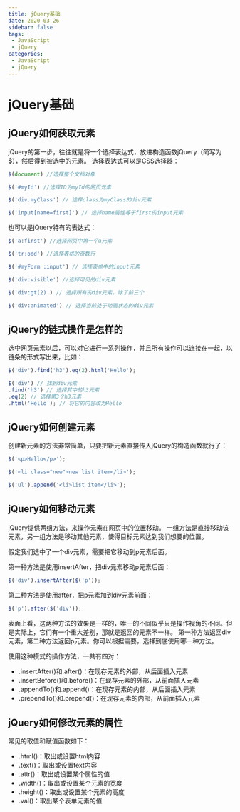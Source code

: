 ```yaml
---
title: jQuery基础
date: 2020-03-26
sidebar: false
tags:
 - JavaScript
 - jQuery
categories:
 - JavaScript
 - jQuery
---
```


# jQuery基础

## jQuery如何获取元素

jQuery的第一步，往往就是将一个选择表达式，放进构造函数jQuery（简写为$），然后得到被选中的元素。
选择表达式可以是CSS选择器：

```javascript
$(document) //选择整个文档对象

$('#myId') //选择ID为myId的网页元素

$('div.myClass') // 选择class为myClass的div元素

$('input[name=first]') // 选择name属性等于first的input元素
```

<!-- more -->

也可以是jQuery特有的表达式：

```javascript
$('a:first') //选择网页中第一个a元素

$('tr:odd') //选择表格的奇数行

$('#myForm :input') // 选择表单中的input元素

$('div:visible') //选择可见的div元素

$('div:gt(2)') // 选择所有的div元素，除了前三个

$('div:animated') // 选择当前处于动画状态的div元素
```


## jQuery的链式操作是怎样的

选中网页元素以后，可以对它进行一系列操作，并且所有操作可以连接在一起，以链条的形式写出来，比如：

```javascript
$('div').find('h3').eq(2).html('Hello');

$('div') // 找到div元素
.find('h3') // 选择其中的h3元素
.eq(2) // 选择第3个h3元素
.html('Hello'); // 将它的内容改为Hello
```

## jQuery如何创建元素

创建新元素的方法非常简单，只要把新元素直接传入jQuery的构造函数就行了：

```javascript
$('<p>Hello</p>');

$('<li class="new">new list item</li>');

$('ul').append('<li>list item</li>');
```

## jQuery如何移动元素

jQuery提供两组方法，来操作元素在网页中的位置移动。
一组方法是直接移动该元素，另一组方法是移动其他元素，使得目标元素达到我们想要的位置。

假定我们选中了一个div元素，需要把它移动到p元素后面。

第一种方法是使用insertAfter，把div元素移动p元素后面：

```javascript
$('div').insertAfter($('p'));
```

第二种方法是使用after，把p元素加到div元素前面：

```javascript
$('p').after($('div'));
```

表面上看，这两种方法的效果是一样的，唯一的不同似乎只是操作视角的不同。但是实际上，它们有一个重大差别，那就是返回的元素不一样。
第一种方法返回div元素，第二种方法返回p元素。你可以根据需要，选择到底使用哪一种方法。

使用这种模式的操作方法，一共有四对：

- .insertAfter()和.after()：在现存元素的外部，从后面插入元素
- .insertBefore()和.before()：在现存元素的外部，从前面插入元素
- .appendTo()和.append()：在现存元素的内部，从后面插入元素
- .prependTo()和.prepend()：在现存元素的内部，从前面插入元素

## jQuery如何修改元素的属性

常见的取值和赋值函数如下：

- .html()：取出或设置html内容
- .text()：取出或设置text内容
- .attr()：取出或设置某个属性的值
- .width()：取出或设置某个元素的宽度
- .height()：取出或设置某个元素的高度
- .val()：取出某个表单元素的值
